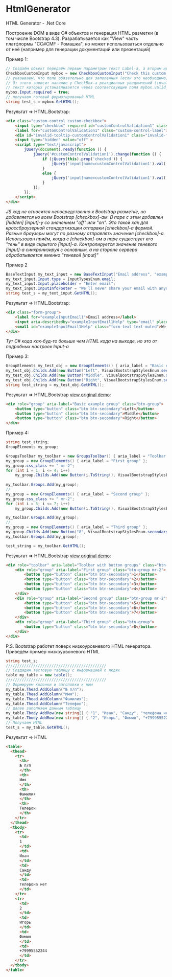 # HtmlGenerator
HTML Generator - .Net Core

Построение DOM в виде C# объектов и генерация HTML разметки (в том числе Bootstrap 4.3). Разрабатывается как "View" часть платфлормы "CC#CMF - Ромашка", но может использоваться отдельно от неё (например для генерации документаций или презентаций)

Пример 1:
```C#
// Создаём объект передаём первым параметром текст Label-а, а вторым идентификатор Input-а
CheckboxCustomInput mybox = new CheckboxCustomInput("Check this custom checkbox", "customControlValidation1");
// указываем, что поле обязательно для заполенния (если это необходимо).
// От этого зависит наличие у CheckBox-а реакционных уведомлений (invalid-feedback и/или valid-feedback), 
// текст которых устанавливается через соответсвующие поля mybox.valid_feedback_text и mybox.invalid_feedback_text
mybox.Input.required = true;
// получаем готовый форматированый HTML
string test_s = mybox.GetHTML();
```
Результат => HTML.Bootstrap:
```HTML
<div class="custom-control custom-checkbox">
	<input type="checkbox" required id="customControlValidation1" class="custom-control-input" >
	<label for="customControlValidation1" class="custom-control-label">Check this custom checkbox</label>
	<div id="invalid-tooltip-customControlValidation1" class="invalid-feedback">Пожалуйста, установите Checkbox</div>
	<input type="hidden" value="off" >
	<script type="text/javascript">
		jQuery(document).ready(function () {
			jQuery('#customControlValidation1').change(function () {
				if (jQuery(this).prop('checked')) {
					jQuery('input[name=customControlValidation1').val('on');
				}
				else {
					jQuery('input[name=customControlValidation1').val('off');
				}
			});
		});
	</script>
</div>
```
*JS код не относится непосредственно к Bootstrap разметке, но добавляется ко всем Bootstrap [checkbox]-ам. В паре с этим добавлен [hidden] [input]-у со значением "off" или "on"*.
*Это такой хак для кроссбраузерной стандартизации отпарвки [checkbox]-а формой. Разные браузеры могут по разному отправлять значения [checkbox]-а. Использован приём, когда с [checkbox]-ом в паре существует его "тень" в виде скрытого [input]-а. Контролируется значение теневого [input]-а синхронизируя с основным, а на стороне сервера обрабатывается именно "теневой [input]"*

Пример 2
```C#
BaseTextInput my_text_input = new BaseTextInput("Email address", "exampleInputEmail1");
my_text_input.Input.type = InputTypesEnum.email;
my_text_input.Input.placeholder = "Enter email";
my_text_input.InputInfoFooter = "We'll never share your email with anyone else.";
string test_s = my_text_input.GetHTML();
```
Результат => HTML.Bootstrap:
```HTML
<div class="form-group">
	<label for="exampleInputEmail1">Email address</label>
	<input aria-describedby="exampleInputEmail1Help" type="email" placeholder="Enter email" id="exampleInputEmail1" name="exampleInputEmail1" class="form-control" >
	<small id="exampleInputEmail1Help" class="form-text text-muted">We'll never share your email with anyone else.</small>
</div>
```
*Тут C# кода как-буд-то больше чем HTML кода на выходе, но это от подробных настроек Input-a*

Пример 3:
```C#
GroupElements my_test_obj = new GroupElements() { aria_label = "Basic example group" };
my_test_obj.Childs.Add(new Button("Left", VisualBootstrapStylesEnum.secondary));
my_test_obj.Childs.Add(new Button("Middle", VisualBootstrapStylesEnum.secondary));
my_test_obj.Childs.Add(new Button("Right", VisualBootstrapStylesEnum.secondary));
string test_string = my_test_obj.GetHTML();
```
Результат => HTML.Bootstrap [view original demo](https://getbootstrap.com/docs/4.3/components/button-group/#basic-example):
```HTML
<div role="group" aria-label="Basic example group" class="btn-group">
	<button type="button" class="btn btn-secondary">Left</button>
	<button type="button" class="btn btn-secondary">Middle</button>
	<button type="button" class="btn btn-secondary">Right</button>
</div>
```
Пример 4:
```C#
string test_string;
GroupElements my_group;

GroupsToolbar my_toolbar = new GroupsToolbar() { aria_label = "Toolbar with button groups" };
my_group = new GroupElements() { aria_label = "First group" };
my_group.css_class += " mr-2";
for (int i = 1; i <= 4; i++)
	my_group.Childs.Add(new Button(i.ToString(), VisualBootstrapStylesEnum.secondary));
            
my_toolbar.Groups.Add(my_group);
//
my_group = new GroupElements() { aria_label = "Second group" };
my_group.css_class += " mr-2";
for (int i = 5; i <= 7; i++)
	my_group.Childs.Add(new Button(i.ToString(), VisualBootstrapStylesEnum.secondary));

my_toolbar.Groups.Add(my_group);
//
my_group = new GroupElements() { aria_label = "Third group" };
my_group.Childs.Add(new Button("8", VisualBootstrapStylesEnum.secondary));
my_toolbar.Groups.Add(my_group);

test_string = my_toolbar.GetHTML();
```
Результат => HTML.Bootstrap [view original demo](https://getbootstrap.com/docs/4.3/components/button-group/#button-toolbar):
```HTML
<div role="toolbar" aria-label="Toolbar with button groups" class="btn-toolbar">
	<div role="group" aria-label="First group" class="btn-group mr-2">
		<button type="button" class="btn btn-secondary">1</button>
		<button type="button" class="btn btn-secondary">2</button>
		<button type="button" class="btn btn-secondary">3</button>
		<button type="button" class="btn btn-secondary">4</button>
	</div>
	<div role="group" aria-label="Second group" class="btn-group mr-2">
		<button type="button" class="btn btn-secondary">5</button>
		<button type="button" class="btn btn-secondary">6</button>
		<button type="button" class="btn btn-secondary">7</button>
	</div>
	<div role="group" aria-label="Third group" class="btn-group">
		<button type="button" class="btn btn-secondary">8</button>
	</div>
</div>
```

P.S.
Bootstrap работет поверх низкоуровневого HTML генератора.
Приведём пример низкоурвоневого HTML
```C#
string test_s;
////////////////////////////////////////////
// Создадим тестовую таблицу с информацией о людях
table my_table = new table();
////////////////////////////////////////////
// Формируем колонки и заголовки к ним
my_table.Thead.AddColumn("№ п/п");
my_table.Thead.AddColumn("Имя");
my_table.Thead.AddColumn("Фамилия");
my_table.Thead.AddColumn("Телефон");
// далее заполняем данным таблицу
my_table.Tbody.AddRow(new string[] { "1", "Иван", "Санду", "телефона нет" });
my_table.Tbody.AddRow(new string[] { "2", "Игорь", "Фомин", "+79995552244" });
// Получаем HTML
test_s = my_table.GetHTML();
```
Результат => HTML
```HTML
<table>
  <thead>
    <tr>
      <th>
      № п/п
      </th>
      <th>
      Имя
      </th>
      <th>
      Фамилия
      </th>
      <th>
      Телефон
      </th>
    </tr>
  </thead>
  <tbody>
    <tr>
      <td>
      1
      </td>
      <td>
      Иван
      </td>
      <td>
      Санду
      </td>
      <td>
      телефона нет
      </td>
    </tr>
    <tr>
      <td>
      2
      </td>
      <td>
      Игорь
      </td>
      <td>
      Фомин
      </td>
      <td>
      +79995552244
      </td>
    </tr>
  </tbody>
</table>
```